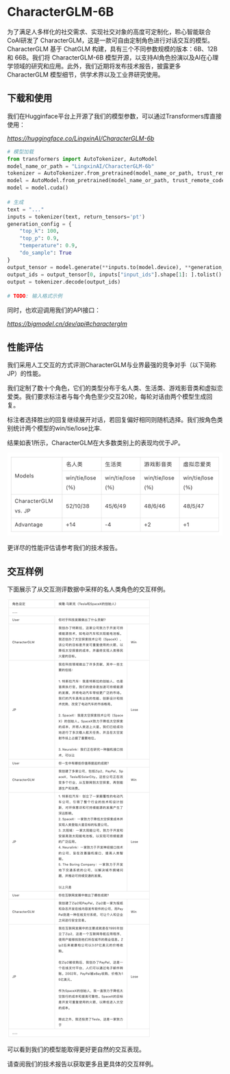 # CharacterGLM-6B

为了满足人多样化的社交需求、实现社交对象的高度可定制化，聆心智能联合CoAI研发了 CharacterGLM，这是一款可自由定制角色进行对话交互的模型。CharacterGLM 基于 ChatGLM 构建，具有三个不同参数规模的版本：6B、12B 和 66B。我们将 CharacterGLM-6B 模型开源，以支持AI角色扮演以及AI在心理学领域的研究和应用。此外，我们近期将发布技术报告，披露更多 CharacterGLM 模型细节，供学术界以及工业界研究使用。

## 下载和使用

我们在Hugginface平台上开源了我们的模型参数，可以通过Transformers库直接使用：

*https://huggingface.co/LingxinAI/CharacterGLM-6b*

```python
# 模型加载
from transformers import AutoTokenizer, AutoModel
model_name_or_path = "LingxinAI/CharacterGLM-6b"
tokenizer = AutoTokenizer.from_pretrained(model_name_or_path, trust_remote_code=True)
model = AutoModel.from_pretrained(model_name_or_path, trust_remote_code=True)
model = model.cuda()

# 生成
text = "..."
inputs = tokenizer(text, return_tensors='pt')
generation_config = {
    "top_k": 100,
    "top_p": 0.9,
    "temperature": 0.9,
    "do_sample": True
}
output_tensor = model.generate(**inputs.to(model.device), **generation_config)
output_ids = output_tensor[0, inputs["input_ids"].shape[1]: ].tolist()
output = tokenizer.decode(output_ids)

# TODO: 输入格式示例
```

同时，也欢迎调用我们的API接口：

*https://bigmodel.cn/dev/api#characterglm*

## 性能评估

我们采用人工交互的方式评测CharacterGLM与业界最强的竞争对手（以下简称JP）的性能。

我们定制了数十个角色，它们的类型分布于名人类、生活类、游戏影音类和虚拟恋爱类。我们要求标注者与每个角色至少交互20轮，每轮对话由两个模型生成回复。

标注者选择胜出的回复继续展开对话，若回复偏好相同则随机选择。我们按角色类别统计两个模型的win/tie/lose比率.

结果如表1所示，CharacterGLM在大多数类别上的表现均优于JP。

![](images/metrics.jpg)

更详尽的性能评估请参考我们的技术报告。

## 交互样例

下面展示了从交互测评数据中采样的名人类角色的交互样例。

![](images/example.jpg)

可以看到我们的模型能取得更好更自然的交互表现。

请查阅我们的技术报告以获取更多且更具体的交互样例。
